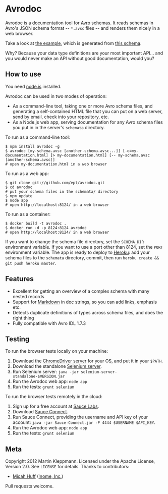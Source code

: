 Avrodoc
=======

Avrodoc is a documentation tool for [Avro](http://avro.apache.org/) schemas. It reads schemas in
Avro's JSON schema format -- `*.avsc` files -- and renders them nicely in a web browser.

Take a look at [the example](http://avrodoc.herokuapp.com/#/), which is generated from
[this schema](https://github.com/ept/avrodoc/blob/master/schemata/example.avsc).

Why? Because your data type definitions are your most important API... and you would never make an
API without good documentation, would you?


How to use
----------

You need [node.js](http://nodejs.org/) installed.

Avrodoc can be used in two modes of operation:

* As a command-line tool, taking one or more Avro schema files, and generating a self-contained HTML
  file that you can put on a web server, send by email, check into your repository, etc.
* As a Node.js web app, serving documentation for any Avro schema files you put in in the server's
  `schemata` directory.

To run as a command-line tool:

    $ npm install avrodoc -g
    $ avrodoc [my-schema.avsc [another-schema.avsc...]] [-o=my-documentation.html] [> my-documentation.html] [-- my-schema.avsc [another-schema.avsc]]
    # open my-documentation.html in a web browser

To run as a web app:

    $ git clone git://github.com/ept/avrodoc.git
    $ cd avrodoc
    # put your schema files in the schemata/ directory
    $ npm update
    $ node app
    # open http://localhost:8124/ in a web browser

To run as a container:

    $ docker build -t avrodoc .
    $ docker run -d -p 8124:8124 avrodoc
    # open http://localhost:8124/ in a web browser

If you want to change the schema file directory, set the `SCHEMA_DIR` environment variable. If you
want to use a port other than 8124, set the `PORT` environment variable. The app is ready to deploy
to [Heroku](http://www.heroku.com/): add your schema files to the `schemata` directory, commit,
then run `heroku create && git push heroku master`.


Features
--------

* Excellent for getting an overview of a complex schema with many nested records
* Support for [Markdown](http://daringfireball.net/projects/markdown/syntax) in doc strings, so you
  can add links, emphasis etc.
* Detects duplicate definitions of types across schema files, and does the right thing
* Fully compatible with Avro IDL 1.7.3


Testing
-------

To run the browser tests locally on your machine:

1. Download the [ChromeDriver server](https://code.google.com/p/chromedriver/downloads/list) for
   your OS, and put it in your `$PATH`.
2. Download the standalone [Selenium server](https://code.google.com/p/selenium/downloads/list).
3. Run Selenium server: `java -jar selenium-server-standalone-$VERSION.jar`
4. Run the Avrodoc web app: `node app`
5. Run the tests: `grunt selenium`

To run the browser tests remotely in the cloud:

1. Sign up for a free account at [Sauce Labs](https://saucelabs.com/).
2. Download [Sauce Connect](https://saucelabs.com/docs/connect).
3. Run Sauce Connect, providing the username and API key of your account:
   `java -jar Sauce-Connect.jar -P 4444 $USERNAME $API_KEY`.
4. Run the Avrodoc web app: `node app`
5. Run the tests: `grunt selenium`

Meta
----

Copyright 2012 Martin Kleppmann. Licensed under the Apache License, Version 2.0.
See `LICENSE` for details. Thanks to contributors:

* [Micah Huff](https://github.com/mphuff) ([Inome, Inc.](https://github.com/inome))

Pull requests welcome.
